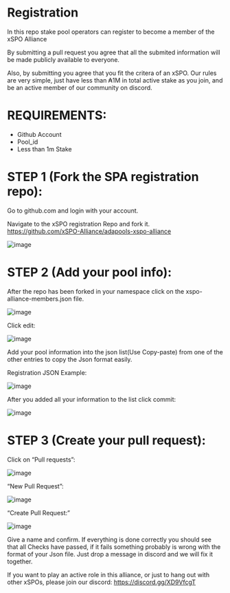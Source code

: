 # Registration

In this repo stake pool operators can register to become a member of the xSPO Alliance

By submitting a pull request you agree that all the submited information will be made publicly available to everyone.

Also, by submitting you agree that you fit the critera of an xSPO.  Our rules are very simple, just have less than ₳1M in total active stake as you join, and be an active member of our community on discord.

# REQUIREMENTS:
- Github Account
- Pool_id
- Less than 1m Stake

# STEP 1 (Fork the SPA registration repo):
Go to github.com and login with your account.

Navigate to the xSPO registration Repo and fork it.
https://github.com/xSPO-Alliance/adapools-xspo-alliance

![image](https://user-images.githubusercontent.com/38070098/127786565-77d0fac0-9f8f-416a-ba0e-af771a5d6999.png)

# STEP 2 (Add your pool info):
After the repo has been forked in your namespace click on the xspo-alliance-members.json file.

![image](https://user-images.githubusercontent.com/38070098/127786781-6eb1c487-fb77-4e7a-b6ff-2aa9d91cce9e.png)

Click edit:

![image](https://user-images.githubusercontent.com/38070098/127786836-2c897c5b-a682-4ef7-ac6e-a2fa579b779e.png)

Add your pool information into the json list(Use Copy-paste) from one of the other entries to copy the Json format easily.

Registration JSON Example:

![image](https://user-images.githubusercontent.com/38070098/127786890-e04dbe92-bd9f-4d81-9d6a-01682ed5e5f9.png)

After you added all your information to the list click commit:

![image](https://user-images.githubusercontent.com/38070098/127786906-93f6ef50-36e4-4ae2-a623-ea5b8c195936.png)

# STEP 3 (Create your pull request):
Click on “Pull requests”:

![image](https://user-images.githubusercontent.com/38070098/127786796-0f5134d3-045b-4481-8884-352fd7302fed.png)

“New Pull Request”:

![image](https://user-images.githubusercontent.com/38070098/127786989-0de56fba-668a-47e0-af78-1c7d035add30.png)

“Create Pull Request:”

![image](https://user-images.githubusercontent.com/38070098/127786998-045256a6-6e11-4c84-a86e-3f8fafb659f7.png)

Give a name and confirm.
If everything is done correctly you should see that all Checks have passed, if it fails something probably is wrong with the format of your Json file.
Just drop a message in discord and we will fix it together. 


If you want to play an active role in this alliance, or just to hang out with other xSPOs, please join our discord:
https://discord.gg/XD9VfcgT
